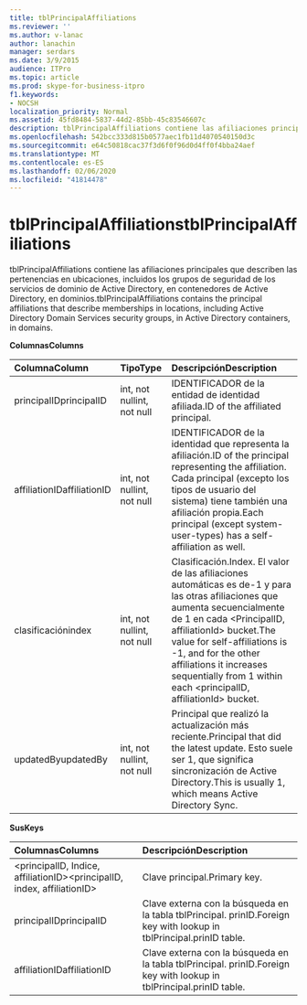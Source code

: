```yaml
---
title: tblPrincipalAffiliations
ms.reviewer: ''
ms.author: v-lanac
author: lanachin
manager: serdars
ms.date: 3/9/2015
audience: ITPro
ms.topic: article
ms.prod: skype-for-business-itpro
f1.keywords:
- NOCSH
localization_priority: Normal
ms.assetid: 45fd8484-5837-44d2-85bb-45c83546607c
description: tblPrincipalAffiliations contiene las afiliaciones principales que describen las pertenencias en ubicaciones, incluidos los grupos de seguridad de los servicios de dominio de Active Directory, en contenedores de Active Directory, en dominios.
ms.openlocfilehash: 542bcc333d815b0577aec1fb11d4070540150d3c
ms.sourcegitcommit: e64c50818cac37f3d6f0f96d0d4ff0f4bba24aef
ms.translationtype: MT
ms.contentlocale: es-ES
ms.lasthandoff: 02/06/2020
ms.locfileid: "41814478"
---
```

# <a name="tblprincipalaffiliations"></a><span data-ttu-id="722d4-103">tblPrincipalAffiliations</span><span class="sxs-lookup"><span data-stu-id="722d4-103">tblPrincipalAffiliations</span></span>
 
<span data-ttu-id="722d4-104">tblPrincipalAffiliations contiene las afiliaciones principales que describen las pertenencias en ubicaciones, incluidos los grupos de seguridad de los servicios de dominio de Active Directory, en contenedores de Active Directory, en dominios.</span><span class="sxs-lookup"><span data-stu-id="722d4-104">tblPrincipalAffiliations contains the principal affiliations that describe memberships in locations, including Active Directory Domain Services security groups, in Active Directory containers, in domains.</span></span>
  
<span data-ttu-id="722d4-105">**Columnas**</span><span class="sxs-lookup"><span data-stu-id="722d4-105">**Columns**</span></span>

|<span data-ttu-id="722d4-106">**Columna**</span><span class="sxs-lookup"><span data-stu-id="722d4-106">**Column**</span></span>|<span data-ttu-id="722d4-107">**Tipo**</span><span class="sxs-lookup"><span data-stu-id="722d4-107">**Type**</span></span>|<span data-ttu-id="722d4-108">**Descripción**</span><span class="sxs-lookup"><span data-stu-id="722d4-108">**Description**</span></span>|
|:-----|:-----|:-----|
|<span data-ttu-id="722d4-109">principalID</span><span class="sxs-lookup"><span data-stu-id="722d4-109">principalID</span></span>  <br/> |<span data-ttu-id="722d4-110">int, not null</span><span class="sxs-lookup"><span data-stu-id="722d4-110">int, not null</span></span>  <br/> |<span data-ttu-id="722d4-111">IDENTIFICADOR de la entidad de identidad afiliada.</span><span class="sxs-lookup"><span data-stu-id="722d4-111">ID of the affiliated principal.</span></span>  <br/> |
|<span data-ttu-id="722d4-112">affiliationID</span><span class="sxs-lookup"><span data-stu-id="722d4-112">affiliationID</span></span>  <br/> |<span data-ttu-id="722d4-113">int, not null</span><span class="sxs-lookup"><span data-stu-id="722d4-113">int, not null</span></span>  <br/> |<span data-ttu-id="722d4-114">IDENTIFICADOR de la identidad que representa la afiliación.</span><span class="sxs-lookup"><span data-stu-id="722d4-114">ID of the principal representing the affiliation.</span></span> <span data-ttu-id="722d4-115">Cada principal (excepto los tipos de usuario del sistema) tiene también una afiliación propia.</span><span class="sxs-lookup"><span data-stu-id="722d4-115">Each principal (except system-user-types) has a self-affiliation as well.</span></span>  <br/> |
|<span data-ttu-id="722d4-116">clasificación</span><span class="sxs-lookup"><span data-stu-id="722d4-116">index</span></span>  <br/> |<span data-ttu-id="722d4-117">int, not null</span><span class="sxs-lookup"><span data-stu-id="722d4-117">int, not null</span></span>  <br/> |<span data-ttu-id="722d4-118">Clasificación.</span><span class="sxs-lookup"><span data-stu-id="722d4-118">Index.</span></span> <span data-ttu-id="722d4-119">El valor de las afiliaciones automáticas es de-1 y para las otras afiliaciones que aumenta secuencialmente de 1 en cada \<PrincipalID, affiliationId\> bucket.</span><span class="sxs-lookup"><span data-stu-id="722d4-119">The value for self-affiliations is -1, and for the other affiliations it increases sequentially from 1 within each \<principalID, affiliationId\> bucket.</span></span>  <br/> |
|<span data-ttu-id="722d4-120">updatedBy</span><span class="sxs-lookup"><span data-stu-id="722d4-120">updatedBy</span></span>  <br/> |<span data-ttu-id="722d4-121">int, not null</span><span class="sxs-lookup"><span data-stu-id="722d4-121">int, not null</span></span>  <br/> |<span data-ttu-id="722d4-122">Principal que realizó la actualización más reciente.</span><span class="sxs-lookup"><span data-stu-id="722d4-122">Principal that did the latest update.</span></span> <span data-ttu-id="722d4-123">Esto suele ser 1, que significa sincronización de Active Directory.</span><span class="sxs-lookup"><span data-stu-id="722d4-123">This is usually 1, which means Active Directory Sync.</span></span>  <br/> |
   
<span data-ttu-id="722d4-124">**Sus**</span><span class="sxs-lookup"><span data-stu-id="722d4-124">**Keys**</span></span>

|<span data-ttu-id="722d4-125">**Columnas**</span><span class="sxs-lookup"><span data-stu-id="722d4-125">**Columns**</span></span>|<span data-ttu-id="722d4-126">**Descripción**</span><span class="sxs-lookup"><span data-stu-id="722d4-126">**Description**</span></span>|
|:-----|:-----|
|<span data-ttu-id="722d4-127">\<principalID, Indice, affiliationID\></span><span class="sxs-lookup"><span data-stu-id="722d4-127">\<principalID, index, affiliationID\></span></span>  <br/> |<span data-ttu-id="722d4-128">Clave principal.</span><span class="sxs-lookup"><span data-stu-id="722d4-128">Primary key.</span></span>  <br/> |
|<span data-ttu-id="722d4-129">principalID</span><span class="sxs-lookup"><span data-stu-id="722d4-129">principalID</span></span>  <br/> |<span data-ttu-id="722d4-130">Clave externa con la búsqueda en la tabla tblPrincipal. prinID.</span><span class="sxs-lookup"><span data-stu-id="722d4-130">Foreign key with lookup in tblPrincipal.prinID table.</span></span>  <br/> |
|<span data-ttu-id="722d4-131">affiliationID</span><span class="sxs-lookup"><span data-stu-id="722d4-131">affiliationID</span></span>  <br/> |<span data-ttu-id="722d4-132">Clave externa con la búsqueda en la tabla tblPrincipal. prinID.</span><span class="sxs-lookup"><span data-stu-id="722d4-132">Foreign key with lookup in tblPrincipal.prinID table.</span></span>  <br/> |
   

